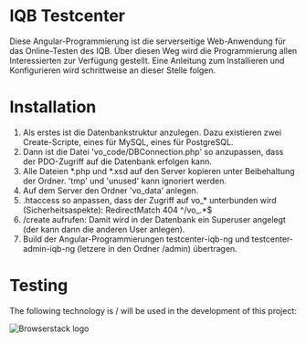 # IQB Testcenter

Diese Angular-Programmierung ist die serverseitige Web-Anwendung für das Online-Testen des IQB. Über diesen Weg 
wird die Programmierung allen Interessierten zur Verfügung gestellt. Eine Anleitung zum Installieren und Konfigurieren wird 
schrittweise an dieser Stelle folgen.

# Installation

1) Als erstes ist die Datenbankstruktur anzulegen. Dazu existieren zwei Create-Scripte, eines für MySQL, eines für PostgreSQL. 
2) Dann ist die Datei 'vo_code/DBConnection.php' so anzupassen, dass der PDO-Zugriff auf die Datenbank erfolgen kann.
3) Alle Dateien *.php und *.xsd auf den Server kopieren unter Beibehaltung der Ordner. 'tmp' und 'unused' kann ignoriert werden.
4) Auf dem Server den Ordner 'vo_data' anlegen.
5) .htaccess so anpassen, dass der Zugriff auf vo_* unterbunden wird (Sicherheitsaspekte): RedirectMatch 404 ^/vo_.*$
6) <serveradresse>/create aufrufen: Damit wird in der Datenbank ein Superuser angelegt (der kann dann die anderen User anlegen).
7) Build der Angular-Programmierungen testcenter-iqb-ng und testcenter-admin-iqb-ng (letzere in den Ordner /admin) übertragen.
  
# Testing

The following technology is / will be used in the development of this project:

![Browserstack logo](https://ocba2.iqb.hu-berlin.de/browserstack/logo-smaller.png)

